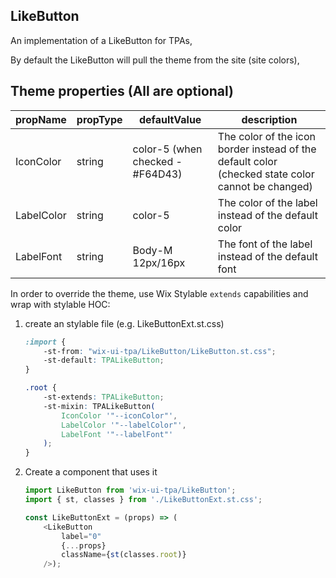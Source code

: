 ## LikeButton
An implementation of a LikeButton for TPAs,

By default the LikeButton will pull the theme from the site (site colors),

## Theme properties (All are optional)

| propName   | propType | defaultValue                     | description                                                                                       |
|------------|----------|----------------------------------|---------------------------------------------------------------------------------------------------|
| IconColor  | string   | color-5 (when checked - #F64D43) | The color of the icon border instead of the default color (checked state color cannot be changed) |
| LabelColor | string   | color-5                          | The color of the label instead of the default color                                               |
| LabelFont  | string   | Body-M 12px/16px                 | The font of the label instead of the default font                                                 |

In order to override the theme, use Wix Stylable `extends` capabilities and wrap with stylable HOC:

1. create an stylable file (e.g. LikeButtonExt.st.css)
    ``` css
    :import {
        -st-from: "wix-ui-tpa/LikeButton/LikeButton.st.css";
        -st-default: TPALikeButton;
    }
    
    .root {
        -st-extends: TPALikeButton;
        -st-mixin: TPALikeButton(
            IconColor '"--iconColor"',
            LabelColor '"--labelColor"',
            LabelFont '"--labelFont"'
        );
    }

    ```

2. Create a component that uses it
    ``` javascript
    import LikeButton from 'wix-ui-tpa/LikeButton';
    import { st, classes } from './LikeButtonExt.st.css';

    const LikeButtonExt = (props) => (
        <LikeButton 
            label="0"
            {...props}
            className={st(classes.root)}
        />);
    ```
